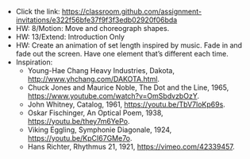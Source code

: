 - Click the link: https://classroom.github.com/assignment-invitations/e322f56bfe37f9f3f3edb02920f06bda
- HW: 8/Motion: Move and choreograph shapes.
- HW: 13/Extend: Introduction Only
- HW: Create an animation of set length inspired by music. Fade in and fade out the screen. Have one element that’s different each time.
- Inspiration:
  - Young-Hae Chang Heavy Industries, Dakota, http://www.yhchang.com/DAKOTA.html.
  - Chuck Jones and Maurice Noble, The Dot and the Line, 1965, https://www.youtube.com/watch?v=OmSbdvzbOzY.
  - John Whitney, Catalog, 1961, https://youtu.be/TbV7loKp69s.
  - Oskar Fischinger, An Optical Poem, 1938, https://youtu.be/they7m6YePo.
  - Viking Eggling, Symphonie Diagonale, 1924, https://youtu.be/KpCI67GMe7o.
  - Hans Richter, Rhythmus 21, 1921, https://vimeo.com/42339457.
